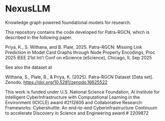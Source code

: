 # NexusLLM
Knowledge graph powered foundational models for research.  

This repository contains the code developed for Patra-RGCN, which is described in the following paper.

Priya, K., S. Withana, and B. Plale, 2025.  Patra-RGCN: Missing Link Prediction in Model Card Graphs through Node Property Encodings, Proc 2025 IEEE 21st Int’l Conf on eScience (eScience), Chicago, IL Sep 2025

See also the dataset at

Withana, S., Plale, B., & Priya, K. (2025). Patra-RGCN Dataset [Data set]. Zenodo. https://doi.org/10.5281/zenodo.16625522

This work is funded under 
U.S. National Science Foundation, AI Institute for Intelligent CyberInfrastructure with Computational Learning in the Environment (ICICLE) award #2112606 and 
Collaborative Research: Frameworks: Cybershuttle: An end-to-end Cyberinfrastructure Continuum to accelerate Discovery in Science and Engineering award # 2209872

